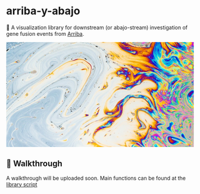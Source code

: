 # arriba-y-abajo

🎨 A visualization library for downstream (or abajo-stream) investigation of gene fusion events from [Arriba](https://github.com/suhrig/arriba).

![Fusion](/aes/fusion.jpg)

## 👟 Walkthrough

A walkthrough will be uploaded soon. Main functions can be found at the [library script](/src/aya.library.R)
